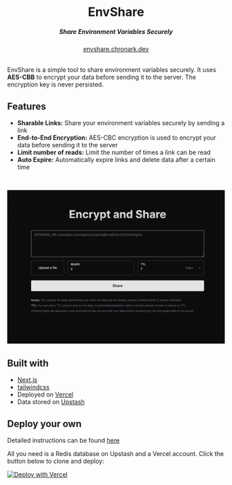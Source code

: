 <div align="center">
    <h1 align="center">EnvShare</h1>
    <h5>Share Environment Variables Securely</h5>
</div>

<div align="center">
  <a href="https://envshare.chronark.dev/">envshare.chronark.dev</a>
</div>
<br/>

EnvShare is a simple tool to share environment variables securely. It uses **AES-CBB** to encrypt your data before sending it to the server. The encryption key is never persisted.


## Features

- **Sharable Links:** Share your environment variables securely by sending a link
- **End-to-End Encryption:** AES-CBC encryption is used to encrypt your data before sending it to the server
- **Limit number of reads:** Limit the number of times a link can be read
- **Auto Expire:** Automatically expire links and delete data after a certain time

<br/>



![](img/envshare.png)

## Built with
- [Next.js](https://nextjs.org)
- [tailwindcss](https://tailwindcss.com)
- Deployed on [Vercel](https://vercel.com)
- Data stored on [Upstash](https://upstash.com)



## Deploy your own

Detailed instructions can be found [here](https://envshare.chronark.dev/deploy)


All you need is a Redis database on Upstash and a Vercel account. Click the button below to clone and deploy:

[![Deploy with Vercel](https://vercel.com/button)](hhttps://vercel.com/new/clone?repository-url=https%3A%2F%2Fgithub.com%2Fchronark%2Fenvshare&env=UPSTASH_REDIS_REST_URL,UPSTASH_REDIS_REST_TOKEN&demo-title=Share%20Environment%20Variables%20Securely&demo-url=https%3A%2F%2Fcryptic.vercel.app)
 